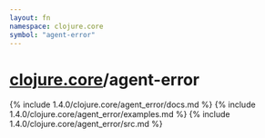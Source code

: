 ```yaml
---
layout: fn
namespace: clojure.core
symbol: "agent-error"
---
```


# [clojure.core](../)/agent-error

{% include 1.4.0/clojure.core/agent_error/docs.md %}
{% include 1.4.0/clojure.core/agent_error/examples.md %}
{% include 1.4.0/clojure.core/agent_error/src.md %}

